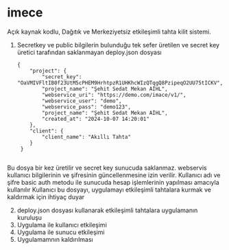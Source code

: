 # imece
Açık kaynak kodlu, Dağıtık ve Merkeziyetsiz etkileşimli tahta kilit sistemi. 

1. Secretkey ve public bilgilerin bulunduğu tek sefer üretilen ve secret key üretici tarafından saklanmayan deploy.json dosyası
   ```
   {
       "project": {
           "secret_key": "OaVMIVFltIB0f23UtM5cPHEM9HrhtpzR1UHKhcWIzQTqgQ8PzipeqO2UU75tICKV",
           "project_name": "Şehit Sedat Mekan AİHL",
           "webservice_uri": "https://demo.com/imace/v1/",
           "webservice_user": "demo",
           "webservice_pass": "demo123",
           "project_name": "Şehit Sedat Mekan AİHL",
           "created_at": "2024-10-07 14:20:01"
       },
       "client": {
           "client_name": "Akıllı Tahta"
       }
    }


Bu dosya bir kez üretilir ve secret key sunucuda saklanmaz. webservis kullanıcı bilgilerinin ve şifresinin güncellenmesine izin verilir. Kullanıcı adı ve şifre basic auth metodu ile sunucuda hesap işlemlerinin yapılması amacıyla kullanılır Kullanıcı bu dosyayı, uygulamayı etkileşimli tahtalara kurmak ve kaldırmak için ihtiyaç duyar

2. deploy.json dosyası kullanarak etkileşimli tahtalara uygulamanın kuruluşu
3. Uygulama ile kullanıcı etkileşimi
4. Uygulama ile sunucu etkileşimi
5. Uygulamamnın kaldırılması
